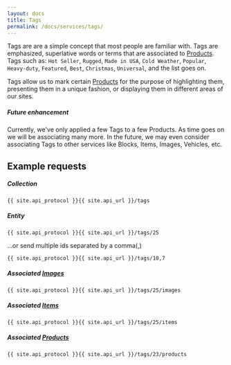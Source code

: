 ```yaml
---
layout: docs
title: Tags
permalink: /docs/services/tags/
---
```


[var_Images]: /docs/services/images
[var_Items]: /docs/services/items
[var_Products]: /docs/services/products


Tags are are a simple concept that most people are familiar with. Tags are emphasized, superlative words or terms that are associated to [Products][var_Products]. Tags 
such as: `Hot Seller`, `Rugged`, `Made in USA`, `Cold Weather`, `Popular`, `Heavy-duty`, `Featured`, `Best`, `Christmas`, `Universal`, and the list goes on.

Tags allow us to mark certain [Products][var_Products] for the purpose of highlighting them, presenting them in a unique fashion, or displaying them in different areas of our sites. 

<div class="note unreleased">
  <h5>Future enhancement</h5>
  <p>Currently, we've only applied a few Tags to a few Products. As time goes on we will be associating many more. In the future, we may even consider associating Tags to other 
  services like Blocks, Items, Images, Vehicles, etc.</p>
</div>

## Example requests

##### Collection

```
{{ site.api_protocol }}{{ site.api_url }}/tags
```

##### Entity

```
{{ site.api_protocol }}{{ site.api_url }}/tags/25
```

...or send multiple ids separated by a comma(,)

```
{{ site.api_protocol }}{{ site.api_url }}/tags/10,7
```

##### Associated [Images][var_Images]

```
{{ site.api_protocol }}{{ site.api_url }}/tags/25/images
```

##### Associated [Items][var_Items]

```
{{ site.api_protocol }}{{ site.api_url }}/tags/25/items
```

##### Associated [Products][var_Products]

```
{{ site.api_protocol }}{{ site.api_url }}/tags/23/products
```
